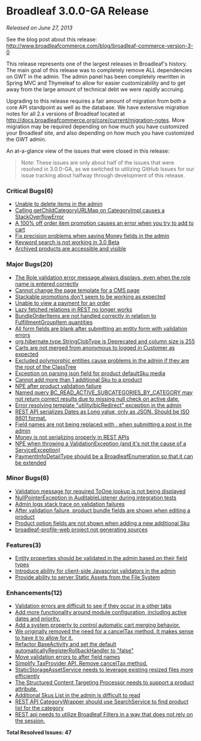 # Broadleaf 3.0.0-GA Release

_Released on June 27, 2013_

See the blog post about this release: http://www.broadleafcommerce.com/blog/broadleaf-commerce-version-3-0

This release represents one of the largest releases in Broadleaf's history. The main goal of this release was to completely remove ALL dependencies on GWT in the admin. The admin panel has been completely rewritten in Spring MVC and Thymeleaf to allow for easier customizability and to get away from the large amount of technical debt we were rapidly accruing.

Upgrading to this release requires a fair amount of migration from both a core API standpoint as well as the database. We have extensive migration notes for all 2.x versions of Broadleaf located at http://docs.broadleafcommerce.org/core/current/migration-notes. More migration may be required depending on how much you have customized your Broadleaf site, and also depending on how much you have customized the GWT admin.

An at-a-glance view of the issues that were closed in this release:
> Note: These issues are only about half of the issues that were resolved in 3.0.0-GA, as we switched to utilizing GitHub Issues for our issue tracking about halfway through development of this release.

### Critical Bugs(6)
- [Unable to delete items in the admin](https://github.com/BroadleafCommerce/BroadleafCommerce/issues/137)
- [Calling getChildCategoryURLMap on CategoryImpl causes a StackOverflowError](https://github.com/BroadleafCommerce/BroadleafCommerce/issues/134)
- [A 100% off order item promotion causes an error when you try to add to cart](https://github.com/BroadleafCommerce/BroadleafCommerce/issues/128)
- [Fix precision problems when saving Money fields in the admin](https://github.com/BroadleafCommerce/BroadleafCommerce/issues/76)
- [Keyword search is not working in 3.0 Beta](https://github.com/BroadleafCommerce/BroadleafCommerce/issues/61)
- [Archived products are accessible and visible](https://github.com/BroadleafCommerce/BroadleafCommerce/issues/38)

### Major Bugs(20)
- [The Role validation error message always displays, even when the role name is entered correctly](https://github.com/BroadleafCommerce/BroadleafCommerce/issues/133)
- [Cannot change the page template for a CMS page](https://github.com/BroadleafCommerce/BroadleafCommerce/issues/130)
- [Stackable promotions don't seem to be working as expected](https://github.com/BroadleafCommerce/BroadleafCommerce/issues/129)
- [Unable to view a payment for an order](https://github.com/BroadleafCommerce/BroadleafCommerce/issues/125)
- [Lazy fetched relations in REST no longer works](https://github.com/BroadleafCommerce/BroadleafCommerce/issues/120)
- [BundleOrderItems are not handled correctly in relation to FulfillmentGroupItem quantities](https://github.com/BroadleafCommerce/BroadleafCommerce/issues/117)
- [All form fields are blank after submitting an entity form with validation errors](https://github.com/BroadleafCommerce/BroadleafCommerce/issues/114)
- [org.hibernate.type.StringClobType is Deprecated and column size is 255](https://github.com/BroadleafCommerce/BroadleafCommerce/issues/109)
- [Carts are not merged from anonymous to logged in Customer as expected](https://github.com/BroadleafCommerce/BroadleafCommerce/issues/108)
- [Excluded polymorphic entities cause problems in the admin if they are the root of the ClassTree](https://github.com/BroadleafCommerce/BroadleafCommerce/issues/106)
- [Exception on parsing json field for product defaultSku media](https://github.com/BroadleafCommerce/BroadleafCommerce/issues/103)
- [Cannot add more than 1 additional Sku to a product](https://github.com/BroadleafCommerce/BroadleafCommerce/issues/79)
- [NPE after product validation failure](https://github.com/BroadleafCommerce/BroadleafCommerce/issues/78)
- [Named query BC_READ_ACTIVE_SUBCATEGORIES_BY_CATEGORY may not return correct results due to missing null check on active date.](https://github.com/BroadleafCommerce/BroadleafCommerce/issues/70)
- [Error resolving template "utility/blcRedirect" exception in the admin](https://github.com/BroadleafCommerce/BroadleafCommerce/issues/69)
- [REST API serializes Dates as Long value, only as JSON. Should be ISO 8601 format.](https://github.com/BroadleafCommerce/BroadleafCommerce/issues/68)
- [Field names are not being replaced with . when submitting a post in the admin](https://github.com/BroadleafCommerce/BroadleafCommerce/issues/66)
- [Money is not serializing properly in REST APIs](https://github.com/BroadleafCommerce/BroadleafCommerce/issues/65)
- [NPE when throwing a ValidationException (and it's not the cause of a ServiceException)](https://github.com/BroadleafCommerce/BroadleafCommerce/issues/64)
- [PaymentInfoDetailType should be a BroadleafEnumeration so that it can be extended](https://github.com/BroadleafCommerce/BroadleafCommerce/issues/51)

### Minor Bugs(6)
- [Validation message for required ToOne lookup is not being displayed](https://github.com/BroadleafCommerce/BroadleafCommerce/issues/127)
- [NullPointerException in AuditableListener during integration tests](https://github.com/BroadleafCommerce/BroadleafCommerce/issues/121)
- [Admin logs stack trace on validation failures](https://github.com/BroadleafCommerce/BroadleafCommerce/issues/102)
- [After validation failure, product bundle fields are shown when editing a product](https://github.com/BroadleafCommerce/BroadleafCommerce/issues/77)
- [Product option fields are not shown when adding a new additional Sku](https://github.com/BroadleafCommerce/BroadleafCommerce/issues/73)
- [broadleaf-profile-web project not generating sources](https://github.com/BroadleafCommerce/BroadleafCommerce/issues/52)

### Features(3)
- [Entity properties should be validated in the admin based on their field types](https://github.com/BroadleafCommerce/BroadleafCommerce/issues/75)
- [Introduce ability for client-side Javascript validators in the admin](https://github.com/BroadleafCommerce/BroadleafCommerce/issues/74)
- [Provide ability to server Static Assets from the File System](https://github.com/BroadleafCommerce/BroadleafCommerce/issues/37)

### Enhancements(12)
- [Validation errors are difficult to see if they occur in a other tabs](https://github.com/BroadleafCommerce/BroadleafCommerce/issues/116)
- [Add more functionality around module configuration, including active dates and priority.](https://github.com/BroadleafCommerce/BroadleafCommerce/issues/107)
- [Add a system property to control automatic cart merging behavior.](https://github.com/BroadleafCommerce/BroadleafCommerce/issues/104)
- [We originally removed the need for a cancelTax method.  It makes sense to have it to allow for it.](https://github.com/BroadleafCommerce/BroadleafCommerce/issues/97)
- [Refactor BaseActivity and set the default automaticallyRegisterRollbackHandler to "false"](https://github.com/BroadleafCommerce/BroadleafCommerce/issues/93)
- [Move validation errors to after field names](https://github.com/BroadleafCommerce/BroadleafCommerce/issues/90)
- [Simplify TaxProvider API. Remove cancelTax method.](https://github.com/BroadleafCommerce/BroadleafCommerce/issues/89)
- [StaticStorageAssetService needs to leverage existing resized files more efficiently](https://github.com/BroadleafCommerce/BroadleafCommerce/issues/84)
- [The Structured Content Targeting Processor needs to support a product attribute.](https://github.com/BroadleafCommerce/BroadleafCommerce/issues/82)
- [Additional Skus List in the admin is difficult to read](https://github.com/BroadleafCommerce/BroadleafCommerce/issues/80)
- [REST API CategoryWrapper should use SearchService to find product list for the category](https://github.com/BroadleafCommerce/BroadleafCommerce/issues/72)
- [REST api needs to utilize Broadleaf Filters in a way that does not rely on the session.](https://github.com/BroadleafCommerce/BroadleafCommerce/issues/53)


**Total Resolved Issues: 47**

